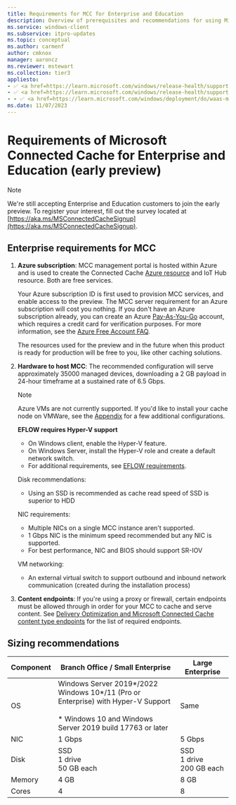 ```yaml
---
title: Requirements for MCC for Enterprise and Education
description: Overview of prerequisites and recommendations for using Microsoft Connected Cache (MCC) for Enterprise and Education.
ms.service: windows-client
ms.subservice: itpro-updates
ms.topic: conceptual
ms.author: carmenf
author: cmknox
manager: aaroncz
ms.reviewer: mstewart
ms.collection: tier3
appliesto: 
- ✅ <a href=https://learn.microsoft.com/windows/release-health/supported-versions-windows-client target=_blank>Windows 11</a>
- ✅ <a href=https://learn.microsoft.com/windows/release-health/supported-versions-windows-client target=_blank>Windows 10</a>
- - ✅ <a href=https://learn.microsoft.com/windows/deployment/do/waas-microsoft-connected-cache target=_blank>Microsoft Connected Cache for Enterprise and Education</a>
ms.date: 11/07/2023
---
```


# Requirements of Microsoft Connected Cache for Enterprise and Education (early preview)

> [!NOTE]
> We're still accepting Enterprise and Education customers to join the early preview. To register your interest, fill out the survey located at [https://aka.ms/MSConnectedCacheSignup](https://aka.ms/MSConnectedCacheSignup).

## Enterprise requirements for MCC

1. **Azure subscription**: MCC management portal is hosted within Azure and is used to create the Connected Cache [Azure resource](/azure/cloud-adoption-framework/govern/resource-consistency/resource-access-management) and IoT Hub resource. Both are free services.

    Your Azure subscription ID is first used to provision MCC services, and enable access to the preview. The MCC server requirement for an Azure subscription will cost you nothing. If you don't have an Azure subscription already, you can create an Azure [Pay-As-You-Go](https://azure.microsoft.com/offers/ms-azr-0003p/) account, which requires a credit card for verification purposes. For more information, see the [Azure Free Account FAQ](https://azure.microsoft.com/free/free-account-faq/).

    The resources used for the preview and in the future when this product is ready for production will be free to you, like other caching solutions.
1. **Hardware to host MCC**: The recommended configuration will serve approximately 35000 managed devices, downloading a 2 GB payload in 24-hour timeframe at a sustained rate of 6.5 Gbps.
  
   > [!NOTE]
   > Azure VMs are not currently supported. If you'd like to install your cache node on VMWare, see the [Appendix](mcc-enterprise-appendix.md) for a few additional configurations.

    **EFLOW requires Hyper-V support**
    - On Windows client, enable the Hyper-V feature.
    - On Windows Server, install the Hyper-V role and create a default network switch.
    - For additional requirements, see [EFLOW requirements](/azure/iot-edge/iot-edge-for-linux-on-windows#prerequisites).

    Disk recommendations:
    - Using an SSD is recommended as cache read speed of SSD is superior to HDD

    NIC requirements:
    - Multiple NICs on a single MCC instance aren't supported.
    - 1 Gbps NIC is the minimum speed recommended but any NIC is supported.
    - For best performance, NIC and BIOS should support SR-IOV

    VM networking:
    -  An external virtual switch to support outbound and inbound network communication (created during the installation process)
1. **Content endpoints**: If you're using a proxy or firewall, certain endpoints must be allowed through in order for your MCC to cache and serve content. See [Delivery Optimization and Microsoft Connected Cache content type endpoints](delivery-optimization-endpoints.md) for the list of required endpoints. 

## Sizing recommendations

| Component  | Branch Office / Small Enterprise | Large Enterprise |
| -- | --- | --- |
| OS|  Windows Server 2019*/2022 <br> Windows 10*/11 (Pro or Enterprise) with Hyper-V Support <br><br>* Windows 10 and Windows Server 2019 build 17763 or later | Same |
|NIC | 1 Gbps | 5 Gbps |
|Disk | SSD <br>1 drive <br>50 GB each  |SSD <br>1 drive <br>200 GB each  |
|Memory | 4 GB | 8 GB |
|Cores | 4 | 8  |
